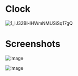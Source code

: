 # Clock

![1_lJ32Bl-lHWmNMUSiSq17gQ](https://user-images.githubusercontent.com/72864817/171863780-16f7afb7-32a5-4547-a427-23c8a8ed0524.png)

# Screenshots

![image](https://user-images.githubusercontent.com/72864817/173640619-e4911a3c-1d20-4315-9e39-869e40559203.png)

![image](https://user-images.githubusercontent.com/72864817/173640718-15fcc448-db2f-40ca-b453-f9ce483b4465.png)
